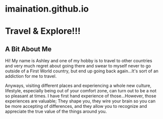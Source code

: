 # imaination.github.io


<h1>Travel & Explore!!!</h1>
<h2>A Bit About Me</h2>
<p>Hi! My name is Ashley and one of my hobby is to travel to other countries and very much regret about going there and swear to myself never to go outside of a First World country, but end up going back again...It's sort of an addiction for me to travel.</p>
<p>Anyways, visiting different places and experiencing a whole new culture, lifestyle, especially being out of your comfort zone, can turn out to be a not so pleasant at times. I have first hand experience of those...However, those experiences are valuable; They shape you, they wire your brain so you can be more accepting of differences, and they allow you to recognize and appreciate the true value of the things around you.</p>  
